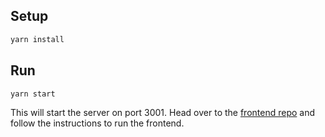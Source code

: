 ## Setup

```bash
yarn install
```

## Run

```bash
yarn start
```

This will start the server on port 3001. Head over to the [frontend repo](https://github.com/cheediep/meow-test-fe) and follow the instructions to run the frontend.

